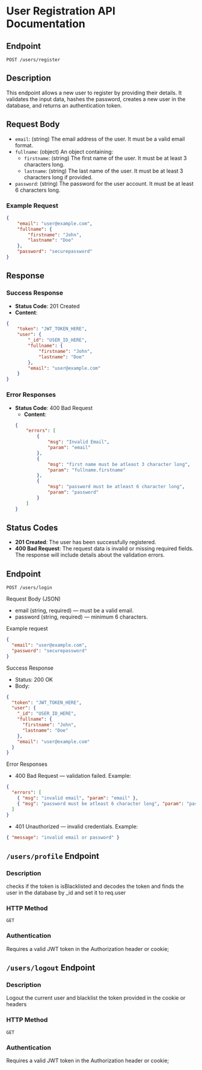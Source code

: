 # User Registration API Documentation

## Endpoint
`POST /users/register`

## Description
This endpoint allows a new user to register by providing their details. It validates the input data, hashes the password, creates a new user in the database, and returns an authentication token.

## Request Body

- `email`: (string) The email address of the user. It must be a valid email format.
- `fullname`: (object) An object containing:
  - `firstname`: (string) The first name of the user. It must be at least 3 characters long.
  - `lastname`: (string) The last name of the user. It must be at least 3 characters long if provided.
- `password`: (string) The password for the user account. It must be at least 6 characters long.

### Example Request
```json
{
    "email": "user@example.com",
    "fullname": {
        "firstname": "John",
        "lastname": "Doe"
    },
    "password": "securepassword"
}
```

## Response
### Success Response
- **Status Code**: 201 Created
- **Content**: 
```json
{
    "token": "JWT_TOKEN_HERE",
    "user": {
        "_id": "USER_ID_HERE",
        "fullname": {
            "firstname": "John",
            "lastname": "Doe"
        },
        "email": "user@example.com"
    }
}
```

### Error Responses
- **Status Code**: 400 Bad Request
  - **Content**: 
  ```json
  {
      "errors": [
          {
              "msg": "Invalid Email",
              "param": "email"
          },
          {
              "msg": "first name must be atleast 3 character long",
              "param": "fullname.firstname"
          },
          {
              "msg": "password must be atleast 6 character long",
              "param": "password"
          }
      ]
  }
  ```

## Status Codes
- **201 Created**: The user has been successfully registered.
- **400 Bad Request**: The request data is invalid or missing required fields. The response will include details about the validation errors.




## Endpoint
`POST /users/login`

Request Body (JSON)
- email (string, required) — must be a valid email.
- password (string, required) — minimum 6 characters.

Example request
```json
{
  "email": "user@example.com",
  "password": "securepassword"
}
```

Success Response
- Status: 200 OK
- Body:
```json
{
  "token": "JWT_TOKEN_HERE",
  "user": {
    "_id": "USER_ID_HERE",
    "fullname": {
      "firstname": "John",
      "lastname": "Doe"
    },
    "email": "user@example.com"
  }
}
```

Error Responses
- 400 Bad Request — validation failed. Example:
```json
{
  "errors": [
    { "msg": "invalid email", "param": "email" },
    { "msg": "password must be atleast 6 character long", "param": "password" }
  ]
}
```
- 401 Unauthorized — invalid credentials. Example:
```json
{ "message": "invalid email or password" }
```



## `/users/profile` Endpoint

### Description

checks if the token is isBlacklisted and decodes the token and finds the user in the database by _id and set it to req.user

### HTTP Method
`GET`

### Authentication
Requires a valid JWT token in the Authorization header or cookie;



## `/users/logout` Endpoint
### Description
Logout the current user and blacklist the token provided in the cookie or headers
### HTTP Method
`GET`
### Authentication
Requires a valid JWT token in the Authorization header or cookie;